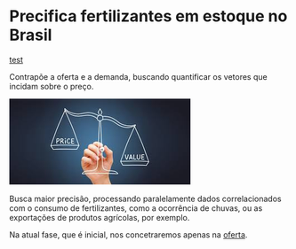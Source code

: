 # Precifica fertilizantes em estoque no Brasil  

[test](/home/andre301267/git/Pricing-Fertilizer/ncm/README.md)

Contrapõe a oferta e a demanda, buscando quantificar os vetores que incidam sobre o preço.

![Indicadores do Mercado - ANDA](imagem_baixada.png)

Busca maior precisão, processando paralelamente dados correlacionados com o consumo de fertilizantes, como a ocorrência de chuvas, ou as exportações de produtos agrícolas, por exemplo.  

Na atual fase, que é inicial, nos concetraremos apenas na [oferta](https://github.com/AndreCoutinhoBueno/Pricing-Fertilizer/blob/main/oferta/README.md). 



